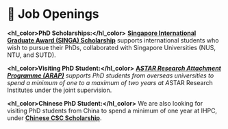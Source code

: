 # 💬 Job Openings
<b><hl_color>PhD Scholarships:</hl_color></b>
<a href="https://www.a-star.edu.sg/Scholarships/for-graduate-studies/singapore-international-graduate-award-singa" target="_blank"><b>Singapore International Graduate Award (SINGA) Scholarship</b></a> supports international students who wish to pursue their PhDs, collaborated with Singapore Universities (NUS, NTU, and SUTD). 
				
<b><hl_color>Visiting PhD Student:</hl_color></b> 
<a href="https://www.a-star.edu.sg/Scholarships/for-graduate-studies/a-star-research-attachment-programme" target="_blank"><b>A*STAR Research Attachment Programme (ARAP)</b></a> supports PhD students from overseas universities to spend a minimum of one to a maximum of two years at A*STAR Research Institutes under the joint supervision.
			
<b><hl_color>Chinese PhD Student:</hl_color></b> 
We are also looking for visiting PhD students from China to spend a minimum of one year at IHPC, under <a href="https://www.csc.edu.cn/chuguo" target="_blank"><b>Chinese CSC Scholarship</b></a>. 
					
